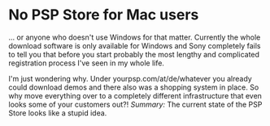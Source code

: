 # No PSP Store for Mac users

... or anyone who doesn't use Windows for that matter. Currently the whole
download software is only available for Windows and Sony completely fails
to tell you that before you start probably the most lengthy and complicated registration
process I've seen in my whole life.

I'm just wondering why. Under yourpsp.com/at/de/whatever you already could
download demos and there also was a shopping system in place. So why move
everything over to a completely different infrastructure that even looks
some of your customers out?! *Summary:* The current state of the PSP Store 
looks like a stupid idea.